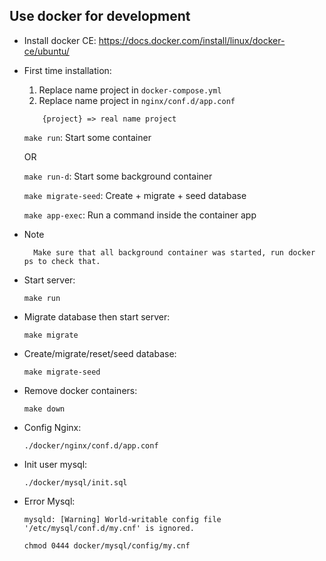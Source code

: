 ## Use docker for development

- Install docker CE: https://docs.docker.com/install/linux/docker-ce/ubuntu/

- First time installation:

    1. Replace name project in `docker-compose.yml` 
    2. Replace name project in `nginx/conf.d/app.conf` 
    ```
        {project} => real name project
    ```

    `make run`: Start some container

    OR

    `make run-d`: Start some background container

    `make migrate-seed`: Create + migrate + seed database

    `make app-exec`: Run a command inside the container app


- Note
  ```
    Make sure that all background container was started, run docker ps to check that.
  ```
- Start server:
  ```
  make run
  ```

- Migrate database then start server:
  ```
  make migrate
  ```

- Create/migrate/reset/seed database:
  ```
  make migrate-seed
  ```

- Remove docker containers:
  ```
  make down
  ```

- Config Nginx:
  ```
  ./docker/nginx/conf.d/app.conf
  ```

- Init user mysql:
  ```
  ./docker/mysql/init.sql
  ```
  
- Error Mysql:
    ```
    mysqld: [Warning] World-writable config file '/etc/mysql/conf.d/my.cnf' is ignored.
    ```
    
    ```
    chmod 0444 docker/mysql/config/my.cnf
    ```